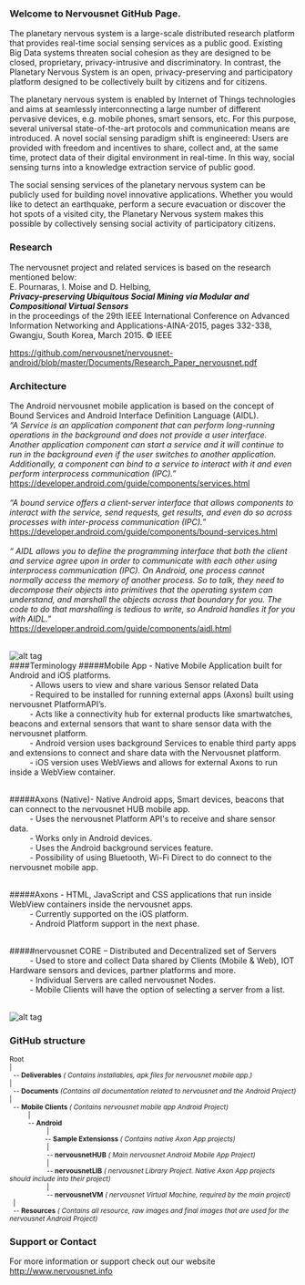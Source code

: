 ### Welcome to Nervousnet GitHub Page.
The planetary nervous system is a large-scale distributed research platform that provides real-time social sensing services as a public good. Existing Big Data systems threaten social cohesion as they are designed to be closed, proprietary, privacy-intrusive and discriminatory. In contrast, the Planetary Nervous System is an open, privacy-preserving and participatory platform designed to be collectively built by citizens and for citizens.

The planetary nervous system is enabled by Internet of Things technologies and aims at seamlessly interconnecting a large number of different pervasive devices, e.g. mobile phones, smart sensors, etc. For this purpose, several universal state-of-the-art protocols and communication means are introduced. A novel social sensing paradigm shift is engineered: Users are provided with freedom and incentives to share, collect and, at the same time, protect data of their digital environment in real-time. In this way, social sensing turns into a knowledge extraction service of public good.

The social sensing services of the planetary nervous system can be publicly used for building novel innovative applications. Whether you would like to detect an earthquake, perform a secure evacuation or discover the hot spots of a visited city, the Planetary Nervous system makes this possible by collectively sensing social activity of participatory citizens.

### Research<br>
The nervousnet project and related services is based on the research mentioned below:<br>
E. Pournaras, I. Moise and D. Helbing,<br>
<b><i>Privacy-preserving Ubiquitous Social Mining via Modular and Compositional Virtual Sensors </b></i><br>
in the proceedings of the 29th IEEE International Conference on Advanced Information Networking and Applications-AINA-2015, pages 332-338, Gwangju, South Korea, March 2015. © IEEE<br>

https://github.com/nervousnet/nervousnet-android/blob/master/Documents/Research_Paper_nervousnet.pdf



### Architecture<br>
The Android nervousnet mobile application is based on the concept of Bound Services and Android Interface Definition
Language (AIDL).<br>
<i>“A Service is an application component that can perform long-running operations in the background and does not provide a user
interface. Another application component can start a service and it will continue to run in the background even if the user switches to
another application. Additionally, a component can bind to a service to interact with it and even perform interprocess communication
(IPC).” </i><br>
https://developer.android.com/guide/components/services.html<br><br>
<i>“A bound service offers a client-server interface that allows components to interact with the service, send requests, get results, and even do so across processes with inter-process communication (IPC).”</i><br>
https://developer.android.com/guide/components/bound-services.html<br><br>
<i>“ AIDL allows you to define the programming interface that both the client and service agree upon in order to communicate with each
other using interprocess communication (IPC). On Android, one process cannot normally access the memory of another process. So to
talk, they need to decompose their objects into primitives that the operating system can understand, and marshall the objects across that
boundary for you. The code to do that marshalling is tedious to write, so Android handles it for you with AIDL.”</i><br>
https://developer.android.com/guide/components/aidl.html<br><br>

![alt tag](https://github.com/nervousnet/nervousnet-android/blob/master/Resources/Images/Others/ppt_screens/Slide3.jpg)
<br>
####Terminology
#####Mobile App - Native Mobile Application built for Android and iOS platforms. <br>
&nbsp; &nbsp; &nbsp; &nbsp; &nbsp;- Allows users to view and share various Sensor related Data<br>
&nbsp; &nbsp; &nbsp; &nbsp; &nbsp;- Required to be installed for running external apps (Axons) built using nervousnet PlatformAPI’s.<br>
&nbsp; &nbsp; &nbsp; &nbsp; &nbsp;- Acts like a connectivity hub for external products like smartwatches, beacons and external sensors that want to share sensor data with the nervousnet platform.<br>
&nbsp; &nbsp; &nbsp; &nbsp; &nbsp;- Android version uses background Services to enable third party apps and extensions to connect and share data with the Nervousnet platform.<br>
&nbsp; &nbsp; &nbsp; &nbsp; &nbsp;- iOS version uses WebViews and allows for external Axons to run inside a WebView container.<br><br>

#####Axons (Native)- Native Android apps, Smart devices, beacons that can connect to the nervousnet HUB mobile app.<br>
&nbsp; &nbsp; &nbsp; &nbsp; &nbsp;- Uses the nervousnet Platform API's to receive and share sensor data.<br>
&nbsp; &nbsp; &nbsp; &nbsp; &nbsp;- Works only in Android devices.<br>
&nbsp; &nbsp; &nbsp; &nbsp; &nbsp;- Uses the Android background services feature.<br>
&nbsp; &nbsp; &nbsp; &nbsp; &nbsp;- Possibility of using Bluetooth, Wi-Fi Direct to do connect to the nervousnet mobile app.<br><br>

#####Axons - HTML, JavaScript and CSS applications that run inside WebView containers inside the nervousnet apps. <br>
&nbsp; &nbsp; &nbsp; &nbsp; &nbsp;- Currently supported on the iOS platform.<br>
&nbsp; &nbsp; &nbsp; &nbsp; &nbsp;- Android Platform support in the next phase.<br><br>

#####nervousnet CORE – Distributed and Decentralized set of Servers <br>
&nbsp; &nbsp; &nbsp; &nbsp; &nbsp;- Used to store and collect Data shared by Clients (Mobile & Web), IOT Hardware sensors and devices, partner platforms and more.<br>
&nbsp; &nbsp; &nbsp; &nbsp; &nbsp;- Individual Servers are called nervousnet Nodes.<br>
&nbsp; &nbsp; &nbsp; &nbsp; &nbsp;- Mobile Clients will have the option of selecting a server from a list.<br><br>


![alt tag](https://github.com/nervousnet/nervousnet-android/blob/master/Resources/Images/Others/ppt_screens/Slide5.jpg)
<br>
### GitHub structure
<small>
Root <br>
 |<br>
 &nbsp; -- <b>Deliverables</b> <i>( Contains installables, apk files for nervousnet mobile app.)</i><br>
 |<br>
 &nbsp; -- <b>Documents</b> <i>(Contains all documentation related to nervousnet and the Android Project)</i><br>
 |<br>
 &nbsp; -- <b>Mobile Clients</b> <i>( Contains nervousnet mobile app Android Project)</i><br>
  &nbsp; &nbsp; &nbsp; &nbsp; &nbsp;  |<br> 
  &nbsp; &nbsp; &nbsp; &nbsp; &nbsp; -- <b>Android</b><br>
 &nbsp; &nbsp; &nbsp; &nbsp; &nbsp; &nbsp; &nbsp; &nbsp; &nbsp; &nbsp;  |<br> 
  &nbsp; &nbsp; &nbsp; &nbsp; &nbsp;&nbsp; &nbsp; &nbsp; &nbsp; &nbsp; -- <b>Sample Extensionss</b> <i>( Contains native Axon App projects)</i><br>
 &nbsp; &nbsp; &nbsp; &nbsp; &nbsp; &nbsp; &nbsp; &nbsp; &nbsp; &nbsp;  |<br> 
  &nbsp; &nbsp; &nbsp; &nbsp; &nbsp; &nbsp; &nbsp; &nbsp; &nbsp; &nbsp; -- <b>nervousnetHUB</b> <i>( Main nervousnet Android Mobile App Project)</i><br>
 &nbsp; &nbsp; &nbsp; &nbsp; &nbsp; &nbsp; &nbsp; &nbsp; &nbsp; &nbsp;  |<br> 
 &nbsp; &nbsp; &nbsp; &nbsp; &nbsp; &nbsp; &nbsp; &nbsp; &nbsp; &nbsp; -- <b>nervousnetLIB</b> <i>( nervousnet Library Project. Native Axon App projects should include into their project)</i><br>
 &nbsp; &nbsp; &nbsp; &nbsp; &nbsp; &nbsp; &nbsp; &nbsp; &nbsp; &nbsp;  |<br> 
 &nbsp; &nbsp; &nbsp; &nbsp; &nbsp; &nbsp; &nbsp; &nbsp; &nbsp; &nbsp; -- <b>nervousnetVM</b> <i>( nervousnet Virtual Machine, required by the main project)</i><br>
 &nbsp;  |<br> 
 &nbsp; -- <b>Resources</b> <i>( Contains all resource, raw images and final images that are used for the nervousnet Android Project)</i><br>
</small>

### Support or Contact
For more information or support check out our website http://www.nervousnet.info
